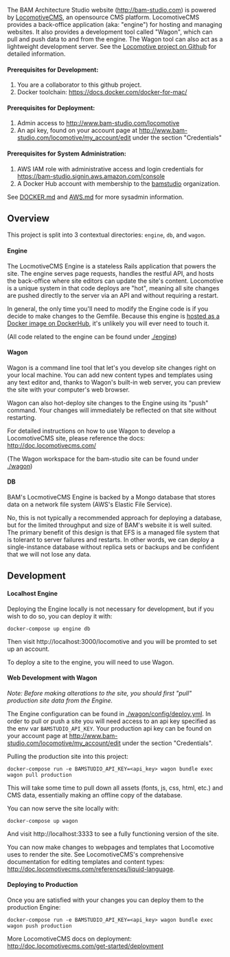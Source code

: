The BAM Architecture Studio website (http://bam-studio.com) is powered by [LocomotiveCMS](http://doc.locomotivecms.com/), an opensource CMS platform. LocomotiveCMS provides a back-office application (aka: "engine") for hosting and managing websites. It also provides a development tool called "Wagon", which can pull and push data to and from the engine. The Wagon tool can also act as a lightweight development server. See the [Locomotive project on Github](https://github.com/locomotivecms/engine/tree/v2.5.7) for detailed information.

#### Prerequisites for Development:

1. You are a collaborator to this github project.
1. Docker toolchain: https://docs.docker.com/docker-for-mac/

#### Prerequisites for Deployment:

1. Admin access to http://www.bam-studio.com/locomotive
1. An api key, found on your account page at http://www.bam-studio.com/locomotive/my_account/edit under the section "Credentials"

#### Prerequisites for System Administration:

1. AWS IAM role with administrative access and login credentials for https://bam-studio.signin.aws.amazon.com/console
1. A Docker Hub account with membership to the [bamstudio](https://hub.docker.com/r/bamstudio) organization.

See [DOCKER.md](./DOCKER.md) and [AWS.md](./AWS.md) for more sysadmin information.

## Overview

This project is split into 3 contextual directories: `engine`, `db`, and `wagon`.

#### Engine

The LocmotiveCMS Engine is a stateless Rails application that powers the site. The engine serves page requests, handles the restful API, and hosts the back-office where site editors can update the site's content. Locomotive is a unique system in that code deploys are "hot", meaning all site changes are pushed directly to the server via an API and without requiring a restart.

In general, the only time you'll need to modify the Engine code is if you decide to make changes to the Gemfile. Because this engine is [hosted as a Docker image on DockerHub](https://hub.docker.com/r/bamstudio/locomotive), it's unlikely you will ever need to touch it.

(All code related to the engine can be found under [./engine](./engine))

#### Wagon

Wagon is a command line tool that let's you develop site changes right on your local machine. You can add new content types and templates using any text editor and, thanks to Wagon's built-in web server, you can preview the site with your computer's web browser.

Wagon can also hot-deploy site changes to the Engine using its "push" command. Your changes will immediately be reflected on that site without restarting.

For detailed instructions on how to use Wagon to develop a LocomotiveCMS site, please reference the docs: http://doc.locomotivecms.com/

(The Wagon workspace for the bam-studio site can be found under [./wagon](./wagon))

#### DB

BAM's LocmotiveCMS Engine is backed by a Mongo database that stores data on a network file system (AWS's Elastic File Service). 

No, this is not typically a recommended approach for deploying a database, but for the limited throughput and size of BAM's website it is well suited. The primary benefit of this design is that EFS is a managed file system that is tolerant to server failures and restarts. In other words, we can deploy a single-instance database without replica sets or backups and be confident that we will not lose any data.

## Development

#### Localhost Engine

Deploying the Engine locally is not necessary for development, but if you wish to do so, you can deploy it with:

```
docker-compose up engine db
```

Then visit http://localhost:3000/locomotive and you will be promted to set up an account.

To deploy a site to the engine, you will need to use Wagon.


#### Web Development with Wagon

*Note: Before making alterations to the site, you should first "pull" production site data from the Engine.*

The Engine configuration can be found in [./wagon/config/deploy.yml](./wagon/config/deploy.yml). In order to pull or push a site you will need access to an api key specified as the env var `BAMSTUDIO_API_KEY`. Your production api key can be found on your account page at http://www.bam-studio.com/locomotive/my_account/edit under the section "Credentials".

Pulling the production site into this project:

```
docker-compose run -e BAMSTUDIO_API_KEY=<api_key> wagon bundle exec wagon pull production
```

This will take some time to pull down all assets (fonts, js, css, html, etc.) and CMS data, essentially making an offline copy of the database.

You can now serve the site locally with:

```
docker-compose up wagon
```

And visit http://localhost:3333 to see a fully functioning version of the site.

You can now make changes to webpages and templates that Locomotive uses to render the site. See LocomotiveCMS's comprehensive documentation for editing templates and content types: http://doc.locomotivecms.com/references/liquid-language.

#### Deploying to Production

Once you are satisfied with your changes you can deploy them to the production Engine:

```
docker-compose run -e BAMSTUDIO_API_KEY=<api_key> wagon bundle exec wagon push production
```

More LocomotiveCMS docs on deployment: http://doc.locomotivecms.com/get-started/deployment
